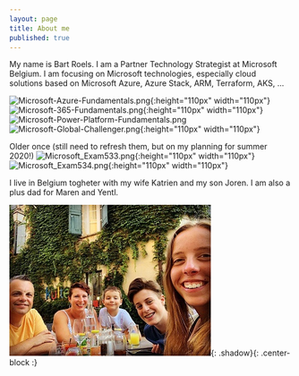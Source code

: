 ```yaml
---
layout: page
title: About me
published: true
---
```


My name is Bart Roels. I am a Partner Technology Strategist at Microsoft Belgium.
I am focusing on Microsoft technologies, especially cloud solutions based on Microsoft Azure, Azure Stack, ARM, Terraform, AKS, ...

![Microsoft-Azure-Fundamentals.png]({{site.baseurl}}/img/Microsoft-Azure-Fundamentals.png){:height="110px" width="110px"}
![Microsoft-365-Fundamentals.png]({{site.baseurl}}/img/Microsoft-365-Fundamentals.png){:height="110px" width="110px"}
![Microsoft-Power-Platform-Fundamentals.png]({{site.baseurl}}/img/Microsoft-Power-Platform-Fundamentals.png)![Microsoft-Global-Challenger.png]({{site.baseurl}}/img/Microsoft-Global-Challenger.png){:height="110px" width="110px"}

Older once (still need to refresh them, but on my planning for summer 2020!)
![Microsoft_Exam533.png]({{site.baseurl}}/img/Microsoft_Exam533.png){:height="110px" width="110px"}
![Microsoft_Exam534.png]({{site.baseurl}}/img/Microsoft_Exam534.png){:height="110px" width="110px"}


I live in Belgium togheter with my wife Katrien and my son Joren. I am also a plus dad for Maren and Yentl.

![Image of my family](img/myfamily.jpg){: .shadow}{: .center-block :}
